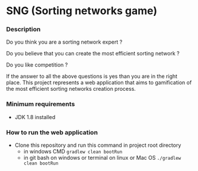 # SNG (Sorting networks game)

### Description

Do you think you are a sorting network expert ? 

Do you believe that you can create the most efficient sorting network ?

Do you like competition ?

If the answer to all the above questions is yes than you are in the right place. 
This project represents a web application that aims to gamification of the most efficient
sorting networks creation process.

### Minimum requirements
* JDK 1.8 installed

### How to run the web application
* Clone this repository and run this command in project root directory
    * in windows CMD `gradlew clean bootRun`
    * in git bash on windows or terminal on linux or Mac OS `./gradlew clean bootRun`